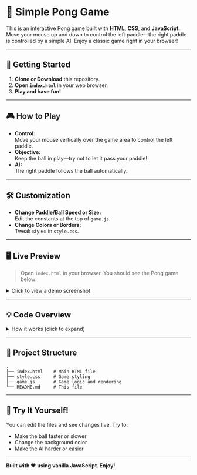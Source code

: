 # 🏓 Simple Pong Game

This is an interactive Pong game built with **HTML**, **CSS**, and **JavaScript**.  
Move your mouse up and down to control the left paddle—the right paddle is controlled by a simple AI. Enjoy a classic game right in your browser!

---

## 🚀 Getting Started

1. **Clone or Download** this repository.
2. **Open `index.html`** in your web browser.
3. **Play and have fun!**

---

## 🎮 How to Play

- **Control:**  
  Move your mouse vertically over the game area to control the left paddle.
- **Objective:**  
  Keep the ball in play—try not to let it pass your paddle!
- **AI:**  
  The right paddle follows the ball automatically.

---

## 🛠️ Customization

- **Change Paddle/Ball Speed or Size:**  
  Edit the constants at the top of `game.js`.
- **Change Colors or Borders:**  
  Tweak styles in `style.css`.

---

## 🖥️ Live Preview

> Open `index.html` in your browser. You should see the Pong game below:

<details>
<summary>Click to view a demo screenshot</summary>

![Pong Game Screenshot]()

</details>

---

## 💡 Code Overview

<details>
<summary>How it works (click to expand)</summary>

- The game uses an HTML `<canvas>` for drawing.
- The left paddle follows your mouse.
- The right paddle is AI-controlled and tracks the ball.
- Collision detection is handled in JavaScript.
- Ball resets to the center if it goes out of bounds.

</details>

---

## 📁 Project Structure

```
.
├── index.html    # Main HTML file
├── style.css     # Game styling
├── game.js       # Game logic and rendering
└── README.md     # This file
```

---

## 🧩 Try It Yourself!

You can edit the files and see changes live. Try to:

- Make the ball faster or slower
- Change the background color
- Make the AI harder or easier

---

**Built with ❤️ using vanilla JavaScript. Enjoy!**
